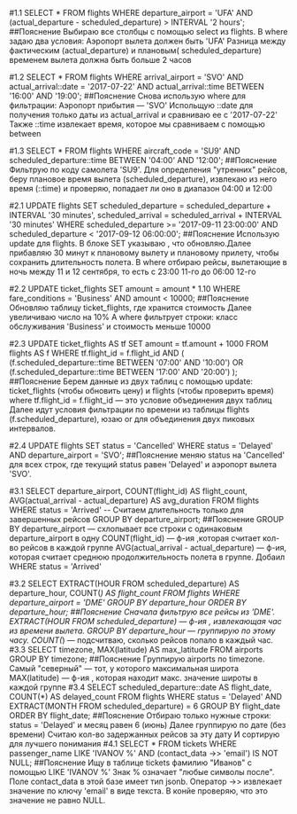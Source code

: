 #1.1 
SELECT *
FROM flights
WHERE departure_airport = 'UFA'
  AND (actual_departure - scheduled_departure) > INTERVAL '2 hours';
##Пояснение
Выбираю все столбцы с помощью select из flights. В where задаю два условия:
Аэропорт вылета должен быть 'UFA'
Разница между фактическим (actual_departure) и плановым( scheduled_departure) временем вылета должна быть больше 2 часов

#1.2
SELECT *
FROM flights
WHERE arrival_airport = 'SVO'
  AND actual_arrival::date = '2017-07-22'
  AND actual_arrival::time BETWEEN '16:00' AND '19:00';
##Пояснение
Снова использую where для фильтрации:
Аэропорт прибытия  — 'SVO'
Испольщую ::date для получения только даты из actual_arrival и сравниваю ее с '2017-07-22'
Также ::time извлекает время, которое мы сравниваем с помощью between


#1.3
SELECT *
FROM flights
WHERE aircraft_code = 'SU9'
  AND scheduled_departure::time BETWEEN '04:00' AND '12:00';
##Пояснение
Фильтрую по коду самолета 'SU9'. Для определения "утренних" рейсов, беру плановое время вылета (scheduled_departure), извлекаю из него время (::time) и проверяю, попадает ли оно в диапазон 04:00 и 12:00

#2.1
UPDATE flights
SET
    scheduled_departure = scheduled_departure + INTERVAL '30 minutes',
    scheduled_arrival = scheduled_arrival + INTERVAL '30 minutes'
WHERE
    scheduled_departure >= '2017-09-11 23:00:00'
    AND scheduled_departure < '2017-09-12 06:00:00';
##Пояснение
Использую update для flights.
В блоке SET указываю , что обновляю.Далее прибавляю 30 минут к плановому вылету и плановому прилету, чтобы сохранить длительность полета.
В where отбираю рейсы, вылетающие в ночь между 11 и 12 сентября, то есть с 23:00 11-го до 06:00 12-го

#2.2
UPDATE ticket_flights
SET amount = amount * 1.10
WHERE fare_conditions = 'Business'
  AND amount < 10000;
##Пояснение
Обновляю таблицу ticket_flights, где хранится стоимость
Далее увеличиваю число на 10%
А where фильтрует строки: класс обслуживания  'Business' и стоимость меньше 10000

#2.3
UPDATE ticket_flights AS tf
SET amount = tf.amount + 1000
FROM flights AS f
WHERE tf.flight_id = f.flight_id
  AND (
    (f.scheduled_departure::time BETWEEN '07:00' AND '10:00')
    OR (f.scheduled_departure::time BETWEEN '17:00' AND '20:00')
  );
##Пояснение
Берем данные из двух таблиц с помощью update: 
ticket_flights (чтобы обновить цену) и flights (чтобы проверить время)
where tf.flight_id = f.flight_id — это условие объединения двух таблиц
Далее идут условия фильтрации по времени из таблицы flights (f.scheduled_departure), юзаю or для объединения двух пиковых интервалов.

#2.4
UPDATE flights
SET status = 'Cancelled'
WHERE status = 'Delayed'
  AND departure_airport = 'SVO';
##Пояснение
меняю status на 'Cancelled' для всех строк, где текущий status равен 'Delayed' и аэропорт вылета 'SVO'.

#3.1
SELECT
    departure_airport,
    COUNT(flight_id) AS flight_count,
    AVG(actual_arrival - actual_departure) AS avg_duration
FROM flights
WHERE status = 'Arrived' -- Считаем длительность только для завершенных рейсов
GROUP BY departure_airport;
##Пояснение
GROUP BY departure_airport — схлопывает все строки с одинаковым departure_airport в одну
COUNT(flight_id) — ф-ия ,которая считает кол-во рейсов в каждой группе
AVG(actual_arrival - actual_departure) — ф-ия, которая считает среднюю продолжительность полета в группе.
Добаил WHERE status = 'Arrived'

#3.2
SELECT
    EXTRACT(HOUR FROM scheduled_departure) AS departure_hour,
    COUNT(*) AS flight_count
FROM flights
WHERE departure_airport = 'DME'
GROUP BY departure_hour
ORDER BY departure_hour;
##Пояснение
Сначала фильтрую все рейсы из 'DME'.
EXTRACT(HOUR FROM scheduled_departure) — ф-ия , извлекающая час из времени вылета.
GROUP BY departure_hour — группирую по этому часу.
COUNT(*) — подсчитваю, сколько рейсов попало в каждый час.
#3.3
SELECT
    timezone,
    MAX(latitude) AS max_latitude
FROM airports
GROUP BY timezone;
##Пояснение
Группирую  airports по timezone.
Самый "северный" — тот, у которого максимальная широта
MAX(latitude) — ф-ия , которая находит макс. значение широты в каждой группе
#3.4
SELECT
    scheduled_departure::date AS flight_date,
    COUNT(*) AS delayed_count
FROM flights
WHERE status = 'Delayed'
  AND EXTRACT(MONTH FROM scheduled_departure) = 6
GROUP BY flight_date
ORDER BY flight_date;
##Пояснение
Отбираю только нужные строки: status = 'Delayed' и месяц равен 6 (июнь)
Далее группирую по дате (без времени)
Считаю кол-во задержанных рейсов за эту дату
И сортирую для лучшего понимания
#4.1
SELECT *
FROM tickets
WHERE passenger_name LIKE 'IVANOV %'
  AND (contact_data ->> 'email') IS NOT NULL; 
##Пояснение
Ищу в таблице tickets фамилию "Иванов"  с помощью LIKE 'IVANOV %'
 Знак % означает "любые символы после".
Поле contact_data в этой базе имеет тип jsonb. Оператор ->> извлекает значение по ключу 'email' в виде текста. В конйе проверяю, что это значение не равно NULL.